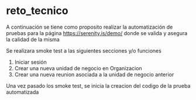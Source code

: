 # reto_tecnico

A continuación se tiene como proposito realizar la automatización de pruebas para la página 
https://serenity.is/demo/ donde se valida y asegura la calidad de la misma

Se realizara smoke test a las siguientes secciones y/o funciones
1. Iniciar sesión
2. Crear una nueva unidad de negocio en Organizacion
3. Crear una nueva reunion asociada a la unidad de negocio anterior

Una vez pasado los smoke test, se inicia la creacion del codigo de la prueba automatizada

